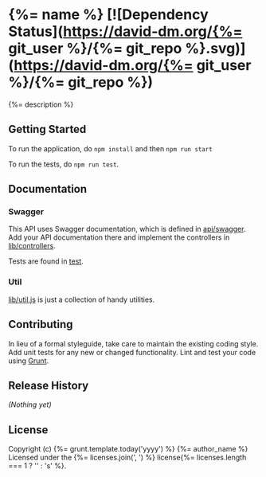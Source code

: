 # {%= name %} [![Dependency Status](https://david-dm.org/{%= git_user %}/{%= git_repo %}.svg)](https://david-dm.org/{%= git_user %}/{%= git_repo %})

{%= description %}

## Getting Started
To run the application, do `npm install` and then `npm run start`

To run the tests, do `npm run test`.

## Documentation
### Swagger
This API uses Swagger documentation, which is defined in [api/swagger](api/swagger).  Add your API documentation there and implement the controllers in [lib/controllers](lib/controllers).

Tests are found in [test](test).

### Util
[lib/util.js](lib/util.js) is just a collection of handy utilities.

## Contributing
In lieu of a formal styleguide, take care to maintain the existing coding style. Add unit tests for any new or changed functionality. Lint and test your code using [Grunt](http://gruntjs.com/).

## Release History
_(Nothing yet)_

## License
Copyright (c) {%= grunt.template.today('yyyy') %} {%= author_name %}
Licensed under the {%= licenses.join(', ') %} license{%= licenses.length === 1 ? '' : 's' %}.
